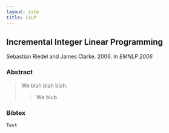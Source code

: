 ```yaml
---
layout: site
title: IILP
---
```




Incremental Integer Linear Programming
--------------------------------------

Sebastian Riedel and James Clarke. 2006. In _EMNLP 2006_

### Abstract
> We blah blah blah. 
>> We blub

### Bibtex

    Test